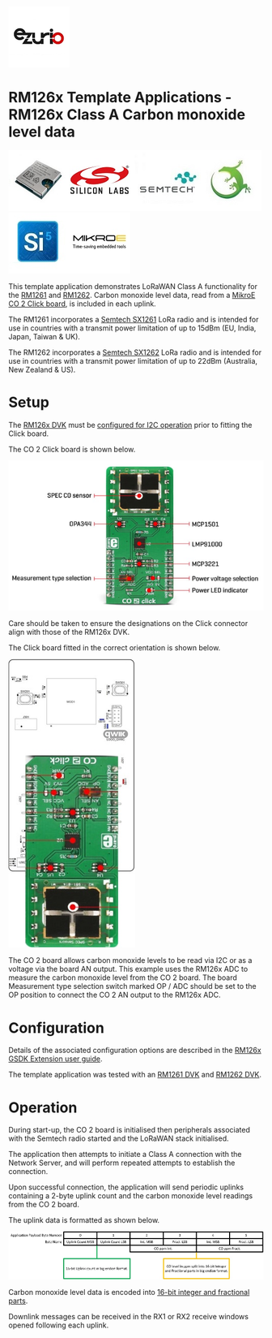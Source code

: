 [![Ezurio](images/ezurio_logo.jpg)](https://www.ezurio.com/)

# RM126x Template Applications - RM126x Class A Carbon monoxide level data

[![RM1261 & RM1262](images/rm126x_render.jpg)](https://www.ezurio.com/wireless-modules/lorawan-modules-solutions/rm126x-ultra-low-power-lorawan-a-b-c-module)[![Silabs](images/silabs_logo.jpg)](https://www.silabs.com)[![Semtech](images/semtech_logo.jpg)](https://www.semtech.com)[![Gecko SDK](images/gecko_sdk_logo.jpg)](https://www.silabs.com/developers/gecko-software-development-kit)[![Simplicity Studio](images/simplicity_studio_logo_centre.jpg)](https://www.silabs.com/developers/simplicity-studio)[![MikroE](images/mikroe_logo.jpg)](https://www.mikroe.com)

This template application demonstrates LoRaWAN Class A functionality for the [RM1261][RM126x module datasheet] and [RM1262][RM126x module datasheet]. Carbon monoxide level data, read from a [MikroE CO 2 Click board][MikroE CO 2 Click board product page], is included in each uplink.

The RM1261 incorporates a [Semtech SX1261][Semtech SX1261 product page] LoRa radio and is intended for use in countries with a transmit power limitation of up to 15dBm (EU, India, Japan, Taiwan & UK).

The RM1262 incorporates a [Semtech SX1262][Semtech SX1262 product page] LoRa radio and is intended for use in countries with a transmit power limitation of up to 22dBm (Australia, New Zealand & US).

# Setup

The [RM126x DVK][RM126x DVK user guide] must be [configured for I2C operation][RM126x DVK I2C configuration] prior to fitting the Click board.

The CO 2 Click board is shown below.

![MikroE CO 2 Click](images/mikroe_3196_profile.jpg)

Care should be taken to ensure the designations on the Click connector align with those of the RM126x DVK.

The Click board fitted in the correct orientation is shown below.

![RM126x DVK with MikroE Heart Rate 2 Click](images/rm126x_mikroe_3196_profile.jpg)

The CO 2 board allows carbon monoxide levels to be read via I2C or as a voltage via the board AN output. This example uses the RM126x ADC to measure the carbon monoxide level from the CO 2 board. The board Measurement type selection switch marked OP / ADC should be set to the OP position to connect the CO 2 AN output to the RM126x ADC.

# Configuration

Details of the associated configuration options are described in the [RM126x GSDK Extension user guide][RM126x GSDK Extension user guide].

The template application was tested with an [RM1261 DVK][RM126x DVK user guide] and [RM1262 DVK][RM126x DVK user guide].

# Operation

During start-up, the CO 2 board is initialised then peripherals associated with the Semtech radio started and the LoRaWAN stack initialised.

The application then attempts to initiate a Class A connection with the Network Server, and will perform repeated attempts to establish the connection.

Upon successful connection, the application will send periodic uplinks containing a 2-byte uplink count and the carbon monoxide level readings from the CO 2 board.

The uplink data is formatted as shown below.

![Uplink count and CO 2 payload](images/rm126x_uplink_3196.jpg)

Carbon monoxide level data is encoded into [16-bit integer and fractional parts][RM126x Split 16-bit formatting].

Downlink messages can be received in the RX1 or RX2 receive windows opened following each uplink.

[RM126x module datasheet]: <https://www.ezurio.com/documentation/datasheet-rm126x-lorawan-module>
[RM126x DVK user guide]: <https://www.ezurio.com/documentation/user-guide-rm126x-development-kit>
[RM126x GSDK Extension user guide]: <https://www.ezurio.com/documentation/application-note-c-code-development-rm126x-series>
[Semtech SX1261 product page]: <https://www.semtech.com/products/wireless-rf/lora-connect/sx1261>
[Semtech SX1262 product page]: <https://www.semtech.com/products/wireless-rf/lora-connect/sx1262>
[MikroE CO 2 Click board product page]: <https://www.mikroe.com/co-2-click>
[RM126x DVK I2C configuration]: <rm126x_i2c_configuration.md>
[RM126x Split 16-bit formatting]: <rm126x_split_16_bit_formatter.md>
